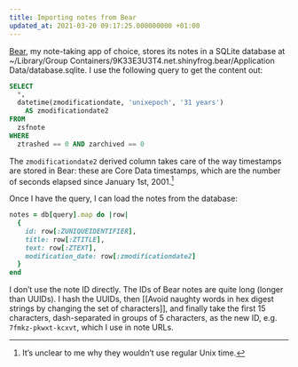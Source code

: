 ```yaml
---
title: Importing notes from Bear
updated_at: 2021-03-20 09:17:25.000000000 +01:00
---
```



[Bear](https://bear.app), my note-taking app of choice, stores its notes in a SQLite database at <span class="filename">~/Library/Group Containers/9K33E3U3T4.net.shinyfrog.bear/Application Data/database.sqlite</span>. I use the following query to get the content out:

```sql
SELECT
  *,
  datetime(zmodificationdate, 'unixepoch', '31 years')
    AS zmodificationdate2
FROM
  zsfnote
WHERE
  ztrashed == 0 AND zarchived == 0
```

The `zmodificationdate2` derived column takes care of the way timestamps are stored in Bear: these are Core Data timestamps, which are the number of seconds elapsed since January 1st, 2001.[^unix]

[^unix]: It’s unclear to me why they wouldn’t use regular Unix time.

Once I have the query, I can load the notes from the database:

```ruby
notes = db[query].map do |row|
  {
    id: row[:ZUNIQUEIDENTIFIER],
    title: row[:ZTITLE],
    text: row[:ZTEXT],
    modification_date: row[:zmodificationdate2]
  }
end
```

I don’t use the note ID directly. The IDs of Bear notes are quite long (longer than UUIDs). I hash the UUIDs, then [[Avoid naughty words in hex digest strings by changing the set of characters]], and finally take the first 15 characters, dash-separated in groups of 5 characters, as the new ID, e.g. `7fmkz-pkwxt-kcxvt`, which I use in note URLs.
